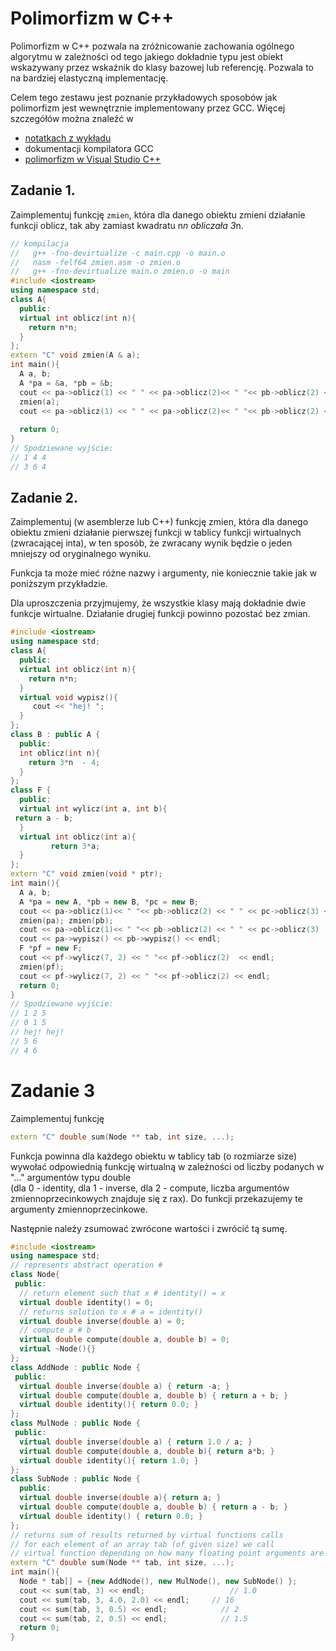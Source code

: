 # Polimorfizm w C++

Polimorfizm w C++ pozwala na zróżnicowanie zachowania ogólnego algorytmu 
w zależności od tego jakiego dokładnie typu jest obiekt wskazywany przez wskaźnik 
do klasy bazowej lub referencję. Pozwala to na bardziej elastyczną implementację.

Celem tego zestawu jest poznanie przykładowych sposobów jak polimorfizm 
jest wewnętrznie implementowany przez GCC. Więcej szczegółów można znaleźć w 
* [notatkach z wykładu](http://ww2.ii.uj.edu.pl/~kapela/pn/tableOfContent.php?lectureNumber=8) 
* dokumentacji kompilatora GCC
* [polimorfizm w Visual Studio C++](http://www.openrce.org/articles/files/jangrayhood.pdf)

## Zadanie 1.

Zaimplementuj  funkcję `zmien`, która dla danego obiektu zmieni działanie funkcji oblicz, 
tak aby zamiast kwadratu n*n obliczała 3*n. 

```cpp
// kompilacja 
//   g++ -fno-devirtualize -c main.cpp -o main.o
//   nasm -felf64 zmien.asm -o zmien.o
//   g++ -fno-devirtualize main.o zmien.o -o main
#include <iostream>
using namespace std;
class A{
  public:
  virtual int oblicz(int n){
    return n*n;
  }
};
extern "C" void zmien(A & a);
int main(){
  A a, b; 
  A *pa = &a, *pb = &b; 
  cout << pa->oblicz(1) << " " << pa->oblicz(2)<< " "<< pb->oblicz(2) << endl;
  zmien(a);
  cout << pa->oblicz(1) << " " << pa->oblicz(2)<< " "<< pb->oblicz(2) << endl;
   
  return 0;
}
// Spodziewane wyjście:
// 1 4 4
// 3 6 4
```

## Zadanie 2.

Zaimplementuj (w asemblerze lub C++) funkcję zmien, która dla danego obiektu zmieni działanie 
pierwszej funkcji w tablicy funkcji wirtualnych (zwracającej inta), 
w ten sposób, że zwracany wynik będzie o jeden mniejszy od oryginalnego wyniku.  

Funkcja ta może mieć różne nazwy i argumenty, nie koniecznie takie jak w poniższym przykładzie.

Dla uproszczenia przyjmujemy, że wszystkie klasy mają dokładnie dwie funkcje wirtualne. 
Działanie drugiej funkcji powinno pozostać bez zmian.

```cpp
#include <iostream>
using namespace std;
class A{
  public:
  virtual int oblicz(int n){
    return n*n;
  }
  virtual void wypisz(){
     cout << "hej! ";
  }
};
class B : public A {
  public:
  int oblicz(int n){
    return 3*n  - 4;
  }
};
class F {
  public:
  virtual int wylicz(int a, int b){
 return a - b;
  }
  virtual int oblicz(int a){
         return 3*a;
  }
};
extern "C" void zmien(void * ptr);
int main(){
  A a, b; 
  A *pa = new A, *pb = new B, *pc = new B; 
  cout << pa->oblicz(1)<< " "<< pb->oblicz(2) << " " << pc->oblicz(3) << endl;
  zmien(pa); zmien(pb);
  cout << pa->oblicz(1)<< " "<< pb->oblicz(2) << " " << pc->oblicz(3)  << endl;
  cout << pa->wypisz() << pb->wypisz() << endl;
  F *pf = new F;
  cout << pf->wylicz(7, 2) << " "<< pf->oblicz(2)  << endl;
  zmien(pf);
  cout << pf->wylicz(7, 2) << " "<< pf->oblicz(2) << endl;
  return 0;
}
// Spodziewane wyjście:
// 1 2 5
// 0 1 5
// hej! hej!
// 5 6
// 4 6
```

# Zadanie 3

Zaimplementuj funkcję 
```cpp
extern "C" double sum(Node ** tab, int size, ...);
```
Funkcja powinna dla każdego obiektu w tablicy tab (o rozmiarze size) wywołać 
odpowiednią funkcję wirtualną w zależności od liczby podanych w "..." argumentów typu double  
(dla 0 - identity, dla 1 - inverse, dla 2 - compute, liczba argumentów zmiennoprzecinkowych znajduje się z rax). 
Do funkcji przekazujemy te argumenty zmiennoprzecinkowe. 

Następnie należy zsumować zwrócone wartości i zwrócić tą sumę.  

```cpp  
#include <iostream>
using namespace std;
// represents abstract operation #
class Node{
 public:
  // return element such that x # identity() = x
  virtual double identity() = 0;
  // returns solution to x # a = identity()
  virtual double inverse(double a) = 0;
  // compute a # b
  virtual double compute(double a, double b) = 0;
  virtual ~Node(){}
};
class AddNode : public Node {
 public:
  virtual double inverse(double a) { return -a; }
  virtual double compute(double a, double b) { return a + b; }
  virtual double identity(){ return 0.0; }
};
class MulNode : public Node {
 public:
  virtual double inverse(double a) { return 1.0 / a; }
  virtual double compute(double a, double b){ return a*b; }
  virtual double identity(){ return 1.0; }
};
class SubNode : public Node {
  public:
  virtual double inverse(double a){ return a; }
  virtual double compute(double a, double b) { return a - b; }
  virtual double identity() { return 0.0; }
};
// returns sum of results returned by virtual functions calls
// for each element of an array tab (of given size) we call
// virtual function depending on how many floating point arguments are given in ...
extern "C" double sum(Node ** tab, int size, ...);
int main(){
  Node * tab[] = {new AddNode(), new MulNode(), new SubNode() };
  cout << sum(tab, 3) << endl;                   // 1.0
  cout << sum(tab, 3, 4.0, 2.0) << endl;     // 16
  cout << sum(tab, 3, 0.5) << endl;            // 2
  cout << sum(tab, 2, 0.5) << endl;            // 1.5
  return 0;
}
```
